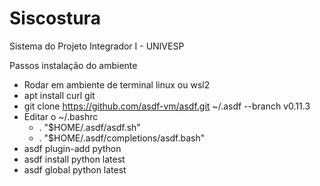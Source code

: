 # Siscostura
Sistema do Projeto Integrador I - UNIVESP

Passos instalação do ambiente
- Rodar em ambiente de terminal linux ou wsl2
- apt install curl git
- git clone https://github.com/asdf-vm/asdf.git ~/.asdf --branch v0.11.3
- Editar o ~/.bashrc
  - . "$HOME/.asdf/asdf.sh"
  - . "$HOME/.asdf/completions/asdf.bash"
 - asdf plugin-add python
 - asdf install python latest
 - asdf global python latest
 
